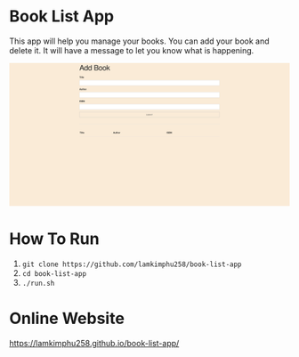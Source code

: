 # Book List App
This app will help you manage your books. You can add your book and delete it. It will have a message to let you know what is happening.

![](hompage.png)

# How To Run
1. `git clone https://github.com/lamkimphu258/book-list-app`
2. `cd book-list-app`
4. `./run.sh`

# Online Website
https://lamkimphu258.github.io/book-list-app/